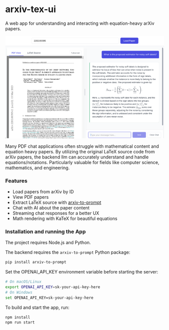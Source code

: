# arxiv-tex-ui

A web app for understanding and interacting with equation-heavy arXiv papers.

<img src="./public/ui.png" alt="arxiv-tex-ui" width="600">

Many PDF chat applications often struggle with mathematical content and equation heavy papers.
By utilizing the original LaTeX source code from arXiv papers, the backend llm can accurately understand and handle equations/notations.
Particularly valuable for fields like computer science, mathematics, and engineering.

### Features

- Load papers from arXiv by ID
- View PDF papers
- Extract LaTeX source with [arxiv-to-prompt](https://github.com/takashiishida/arxiv-to-prompt)
- Chat with AI about the paper content
- Streaming chat responses for a better UX
- Math rendering with KaTeX for beautiful equations

### Installation and running the App

The project requires Node.js and Python.

The backend requires the `arxiv-to-prompt` Python package:

```bash
pip install arxiv-to-prompt
```

Set the OPENAI_API_KEY environment variable before starting the server:

```bash
# On macOS/Linux
export OPENAI_API_KEY=sk-your-api-key-here
# On Windows
set OPENAI_API_KEY=sk-your-api-key-here
```

To build and start the app, run:

```bash
npm install
npm run start
```
